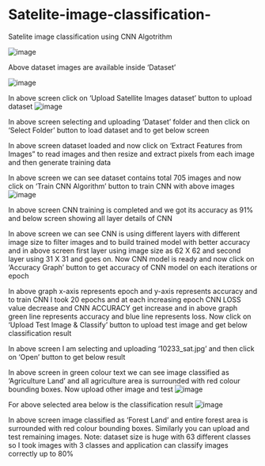 # Satelite-image-classification-
Satelite image classification  using CNN Algotrithm

  ![image](https://github.com/rockkyyyy/Satelite-image-classification-/assets/119515066/79bb2287-c09e-4026-ba1b-da5eb30f7b0b)


Above dataset images are available inside ‘Dataset’

![image](https://github.com/rockkyyyy/Satelite-image-classification-/assets/119515066/3417c5bc-54a4-4589-9e37-1430204430e9)


In above screen click on ‘Upload Satellite Images dataset’ button to upload dataset
![image](https://github.com/rockkyyyy/Satelite-image-classification-/assets/119515066/62c03622-80cb-4203-9de4-7adf3ec561a6)

In above screen selecting and uploading ‘Dataset’ folder and then click on ‘Select Folder’ button to load dataset and to get below screen

In above screen dataset loaded and now click on ‘Extract Features from Images” to read images and then resize and extract pixels from each image and then generate training data

In above screen we can see dataset contains total 705 images and now click on ‘Train CNN Algorithm’ button to train CNN with above images
![image](https://github.com/rockkyyyy/Satelite-image-classification-/assets/119515066/5c082b62-3844-43a1-97d5-fc73e5972eb3)

In above screen CNN training is completed and we got its accuracy as 91% and below screen showing all layer details of CNN

In above screen we can see CNN is using different layers with different image size to filter images and to build trained model with better accuracy and in above screen first layer using image size as 62 X 62 and second layer using 31 X 31 and goes on. Now CNN model is ready and now click on ‘Accuracy Graph’ button to get accuracy of CNN model on each iterations or epoch

In above graph x-axis represents epoch and y-axis represents accuracy and to train CNN I took 20 epochs and at each increasing epoch CNN LOSS value decrease and CNN ACCURACY get increase and in above graph green line represents accuracy and blue line represents loss. Now click on ‘Upload Test Image & Classify’ button to upload test image and get below classification result

In above screen I am selecting and uploading ‘10233_sat.jpg’ and then click on ‘Open’ button to get below result

In above screen in green colour text we can see image classified as ‘Agriculture Land’ and all agriculture area is surrounded with red colour bounding boxes. Now upload other image and test
![image](https://github.com/rockkyyyy/Satelite-image-classification-/assets/119515066/3a8ad31f-6e24-4e1b-bbe9-612272608e6c)

For above selected area below is the classification result
![image](https://github.com/rockkyyyy/Satelite-image-classification-/assets/119515066/8fb085ab-2624-433d-84a8-1fa86bfb085b)

In above screen image classified as ‘Forest Land’ and entire forest area is surrounded with red colour bounding boxes. Similarly you can upload and test remaining images.
Note: dataset size is huge with 63 different classes so I took images with 3 classes and application can classify images correctly up to 80%
